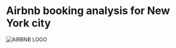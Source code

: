 # Airbnb booking analysis for New York city
![AIRBNB LOGO](https://github.com/user-attachments/assets/429b6b7e-5992-4f08-9415-b5fb8dd26f5b)

